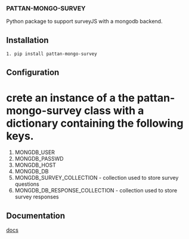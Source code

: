 ### PATTAN-MONGO-SURVEY

Python package to support surveyJS with a mongodb backend. 

## Installation 
    1. pip install pattan-mongo-survey

## Configuration
    
# crete an instance of a the pattan-mongo-survey class with a dictionary containing the following keys.
1. MONGDB_USER
2. MONGDB_PASSWD
3. MONGDB_HOST
4. MONGDB_DB
5. MONGDB_SURVEY_COLLECTION - collection used to store survey questions
6. MONGDB_DB_RESPONSE_COLLECTION - collection used to store survey responses

## Documentation
[docs](html/pattan_mongo_survey/index.html)